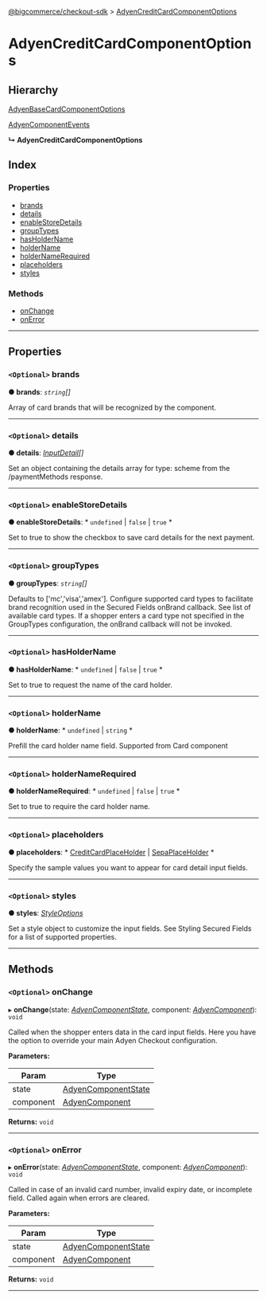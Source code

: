[@bigcommerce/checkout-sdk](../README.md) > [AdyenCreditCardComponentOptions](../interfaces/adyencreditcardcomponentoptions.md)

# AdyenCreditCardComponentOptions

## Hierarchy

 [AdyenBaseCardComponentOptions](adyenbasecardcomponentoptions.md)

 [AdyenComponentEvents](adyencomponentevents.md)

**↳ AdyenCreditCardComponentOptions**

## Index

### Properties

* [brands](adyencreditcardcomponentoptions.md#brands)
* [details](adyencreditcardcomponentoptions.md#details)
* [enableStoreDetails](adyencreditcardcomponentoptions.md#enablestoredetails)
* [groupTypes](adyencreditcardcomponentoptions.md#grouptypes)
* [hasHolderName](adyencreditcardcomponentoptions.md#hasholdername)
* [holderName](adyencreditcardcomponentoptions.md#holdername)
* [holderNameRequired](adyencreditcardcomponentoptions.md#holdernamerequired)
* [placeholders](adyencreditcardcomponentoptions.md#placeholders)
* [styles](adyencreditcardcomponentoptions.md#styles)

### Methods

* [onChange](adyencreditcardcomponentoptions.md#onchange)
* [onError](adyencreditcardcomponentoptions.md#onerror)

---

## Properties

<a id="brands"></a>

### `<Optional>` brands

**● brands**: *`string`[]*

Array of card brands that will be recognized by the component.

___
<a id="details"></a>

### `<Optional>` details

**● details**: *[InputDetail](inputdetail.md)[]*

Set an object containing the details array for type: scheme from the /paymentMethods response.

___
<a id="enablestoredetails"></a>

### `<Optional>` enableStoreDetails

**● enableStoreDetails**: * `undefined` &#124; `false` &#124; `true`
*

Set to true to show the checkbox to save card details for the next payment.

___
<a id="grouptypes"></a>

### `<Optional>` groupTypes

**● groupTypes**: *`string`[]*

Defaults to \['mc','visa','amex'\]. Configure supported card types to facilitate brand recognition used in the Secured Fields onBrand callback. See list of available card types. If a shopper enters a card type not specified in the GroupTypes configuration, the onBrand callback will not be invoked.

___
<a id="hasholdername"></a>

### `<Optional>` hasHolderName

**● hasHolderName**: * `undefined` &#124; `false` &#124; `true`
*

Set to true to request the name of the card holder.

___
<a id="holdername"></a>

### `<Optional>` holderName

**● holderName**: * `undefined` &#124; `string`
*

Prefill the card holder name field. Supported from Card component

___
<a id="holdernamerequired"></a>

### `<Optional>` holderNameRequired

**● holderNameRequired**: * `undefined` &#124; `false` &#124; `true`
*

Set to true to require the card holder name.

___
<a id="placeholders"></a>

### `<Optional>` placeholders

**● placeholders**: * [CreditCardPlaceHolder](creditcardplaceholder.md) &#124; [SepaPlaceHolder](sepaplaceholder.md)
*

Specify the sample values you want to appear for card detail input fields.

___
<a id="styles"></a>

### `<Optional>` styles

**● styles**: *[StyleOptions](styleoptions.md)*

Set a style object to customize the input fields. See Styling Secured Fields for a list of supported properties.

___

## Methods

<a id="onchange"></a>

### `<Optional>` onChange

▸ **onChange**(state: *[AdyenComponentState](../#adyencomponentstate)*, component: *[AdyenComponent](adyencomponent.md)*): `void`

Called when the shopper enters data in the card input fields. Here you have the option to override your main Adyen Checkout configuration.

**Parameters:**

| Param | Type |
| ------ | ------ |
| state | [AdyenComponentState](../#adyencomponentstate) |
| component | [AdyenComponent](adyencomponent.md) |

**Returns:** `void`

___
<a id="onerror"></a>

### `<Optional>` onError

▸ **onError**(state: *[AdyenComponentState](../#adyencomponentstate)*, component: *[AdyenComponent](adyencomponent.md)*): `void`

Called in case of an invalid card number, invalid expiry date, or incomplete field. Called again when errors are cleared.

**Parameters:**

| Param | Type |
| ------ | ------ |
| state | [AdyenComponentState](../#adyencomponentstate) |
| component | [AdyenComponent](adyencomponent.md) |

**Returns:** `void`

___

